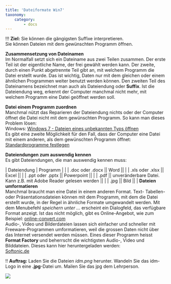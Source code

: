 ```yaml
---
title: 'Dateiformate Win7'
taxonomy:
    category:
        - docs
---
```


!!! **Ziel:** Sie können die gängigsten Suffixe interpretieren.<br>Sie können Dateien mit dem gewünschten Programm öffnen.

**Zusammensetzung von Dateinamen**<br>
Im Normalfall setzt sich ein Dateiname aus zwei Teilen zusammen. Der erste Teil ist der eigentliche Name, der frei gewählt werden kann. Der zweite, durch einen Punkt abgetrennte Teil gibt an, mit welchem Programm die Datei erstellt wurde. Das ist wichtig, Daten nur mit dem gleichen oder einem ähnlichen Programmen weiter benutzt werden können. Den zweiten Teil des Dateinamens bezeichnet man auch als Dateiendung oder **Suffix**. Ist die Dateiendung weg, erkennt der Computer manchmal nicht mehr, mit welchem Programm eine Datei geöffnet werden soll. <br>

**Datei einem Programm zuordnen**<br>
Manchmal nützt das Reparieren der Dateiendung nichts oder der Computer öffnet die Datei nicht mit dem gewünschten Programm. So kann man dieses Problem lösen:<br>
Windows: [Windows 7 - Dateien eines unbekannten Typs öffnen](https://www.youtube.com/watch?v=-5f7TRTI_Ck)<br> Es gibt eine zweite Möglichkeit für den Fall, dass der Computer eine Datei mit einem anderen, als dem gewünschten Programm öffnet: [Standardprogramme festlegen](https://www.youtube.com/watch?v=Gcy-XiwtIsc)

**Dateiendungen zum auswendig kennen**<br>
Es gibt Dateiendungen, die man auswendig kennen muss:<br>

| Dateiendung | Programm |
|
| .doc oder .docx || Word ||
|
| .xls oder .xlsx || Excel ||
|
| .ppt oder .pptx || Powerpoint ||
|
| .pdf || unveränderbare Datei. Kann z.B. mit Adobe Reader gelesen werden ||
|
| .jpg || Bild ||
|
**Dateien umformatieren**<br>
Manchmal braucht man eine Datei in einem anderen Format. Text- Tabellen- oder Präsentationsdateien können mit dem Programm, mit dem die Datei erstellt wurde, in der Regel in ähnliche Formate umgewandelt werden. Mit dem Menubefehl *speichern unter ...* erscheint ein Dialogfeld, das verfügbare Format anzeigt. Ist das nicht möglich, gibt es Online-Angebot, wie zum Beispiel: [online-convert.com](http://www.online-convert.com)<br>
Audio-, Video und Bilderdateien lassen sich einfacher und schneller mit Freeware-Programmen umformatieren, weil die grossen Daten nicht über das Internet versendet werden müssen. Eines dieser Programm heisst **Format Factory** und beherrscht die wichtigsten Audio-, Video und Bilddateien. Dieses kann hier heruntergeladen werden:<br> [Softonic.de](http://format-factory.de.softonic.com)<br>

!! **Auftrag:** Laden Sie die Dateien *idm.png* herunter. Wandeln Sie das idm-Logo in eine **.jpg**-Datei um. Mailen Sie das jpg dem Lehrperson.

![](http://)


